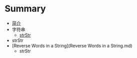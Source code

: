 # Summary

* [简介](README.md)
* 字符串
   * [strStr](Java/strStr.md)
* strStr
* [Reverse Words in a String](Reverse Words in a String.md)
   * strStr

